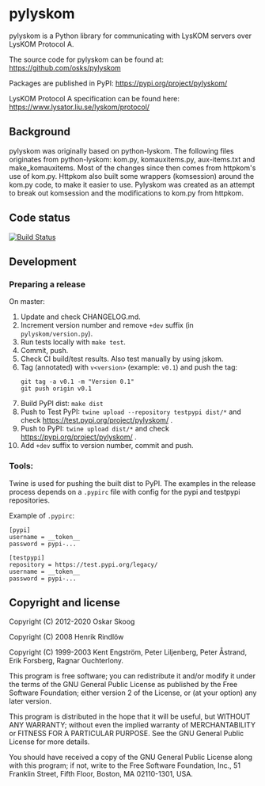 # pylyskom

pylyskom is a Python library for communicating with LysKOM servers
over LysKOM Protocol A.

The source code for pylyskom can be found at:
https://github.com/osks/pylyskom

Packages are published in PyPI:
https://pypi.org/project/pylyskom/

LysKOM Protocol A specification can be found here:
https://www.lysator.liu.se/lyskom/protocol/


## Background

pylyskom was originally based on python-lyskom. The following files
originates from python-lyskom: kom.py, komauxitems.py, aux-items.txt
and make_komauxitems. Most of the changes since then comes from
httpkom's use of kom.py. Httpkom also built some wrappers (komsession)
around the kom.py code, to make it easier to use. Pylyskom was created
as an attempt to break out komsession and the modifications to kom.py
from httpkom.


## Code status

[![Build Status](https://travis-ci.org/osks/pylyskom.svg?branch=master)](https://travis-ci.org/osks/pylyskom)


## Development

### Preparing a release

On master:

1. Update and check CHANGELOG.md.
1. Increment version number and remove `+dev` suffix
   (in `pylyskom/version.py`).
1. Run tests locally with `make test`.
1. Commit, push.
1. Check CI build/test results. Also test manually by using jskom.
1. Tag (annotated) with `v<version>` (example: `v0.1`) and push the tag:
   ```
   git tag -a v0.1 -m "Version 0.1"
   git push origin v0.1
   ```
1. Build PyPI dist: `make dist`
1. Push to Test PyPI: `twine upload --repository testpypi dist/*` and check
   https://test.pypi.org/project/pylyskom/ .
1. Push to PyPI: `twine upload dist/*` and check
   https://pypi.org/project/pylyskom/ .
1. Add `+dev` suffix to version number, commit and push.


### Tools:

Twine is used for pushing the built dist to PyPI. The examples in the
release process depends on a `.pypirc` file with config for the pypi
and testpypi repositories.

Example of `.pypirc`:
```
[pypi]
username = __token__
password = pypi-...

[testpypi]
repository = https://test.pypi.org/legacy/
username = __token__
password = pypi-...
```


## Copyright and license

Copyright (C) 2012-2020 Oskar Skoog

Copyright (C) 2008 Henrik Rindlöw

Copyright (C) 1999-2003 Kent Engström, Peter Liljenberg,
                        Peter Åstrand, Erik Forsberg,
                        Ragnar Ouchterlony.

This program is free software; you can redistribute it and/or
modify it under the terms of the GNU General Public License
as published by the Free Software Foundation; either version 2
of the License, or (at your option) any later version.

This program is distributed in the hope that it will be useful,
but WITHOUT ANY WARRANTY; without even the implied warranty of
MERCHANTABILITY or FITNESS FOR A PARTICULAR PURPOSE.  See the
GNU General Public License for more details.

You should have received a copy of the GNU General Public License
along with this program; if not, write to the Free Software
Foundation, Inc., 51 Franklin Street, Fifth Floor, Boston,
MA  02110-1301, USA.
